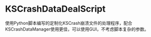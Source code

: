 # KSCrashDataDealScript
使用Python脚本编写的定制化KSCrash崩溃文件的处理程序，配合 KSCrashDataManager使用更佳，可以使用GUI，不考虑脚本复杂的参数。
